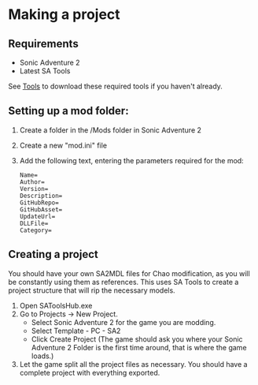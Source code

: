 # Making a project

## Requirements
* Sonic Adventure 2
* Latest SA Tools

See [Tools](tools.md) to download these required tools if you haven't already.

## Setting up a mod folder:

1. Create a folder in the /Mods folder in Sonic Adventure 2
2. Create a new "mod.ini" file
3. Add the following text, entering the parameters required for the mod:

    ```
    Name=
    Author=
    Version=
    Description=
    GitHubRepo=
    GitHubAsset=
    UpdateUrl=
    DLLFile=
    Category=
    ```

## Creating a project

You should have your own SA2MDL files for Chao modification, as you will be constantly using them as references. This uses SA Tools to create a project structure that will rip the necessary models.

1. Open SAToolsHub.exe
2. Go to Projects -> New Project.
    * Select Sonic Adventure 2 for the game you are modding.
    * Select Template - PC - SA2
    * Click Create Project (The game should ask you where your Sonic Adventure 2 Folder is the first time around, that is where the game loads.) 
3. Let the game split all the project files as necessary. You should have a complete project with everything exported.